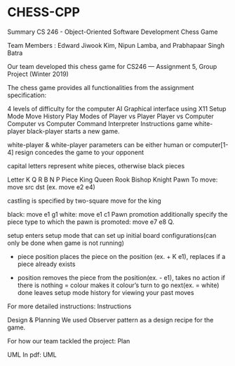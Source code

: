 # CHESS-CPP

Summary
CS 246 - Object-Oriented Software Development Chess Game

Team Members : Edward Jiwook Kim, Nipun Lamba, and Prabhapaar Singh Batra

Our team developed this chess game for CS246 — Assignment 5, Group Project (Winter 2019)

The chess game provides all functionalities from the assignment specification:

4 levels of difficulty for the computer AI
Graphical interface using X11
Setup Mode
Move History
Play Modes of
Player vs Player
Player vs Computer
Computer vs Computer
Command Interpreter Instructions
game white-player black-player starts a new game.

white-player & white-player parameters can be either human or computer[1-4]
resign concedes the game to your opponent

capital letters represent white pieces, otherwise black pieces

Letter	K	Q	R	B	N	P
Piece	King	Queen	Rook	Bishop	Knight	Pawn
To move: move src dst (ex. move e2 e4)

castling is specified by two-square move for the king

black: move e1 g1
white: move e1 c1
Pawn promotion additionally specify the piece type to which the pawn is promoted: move e7 e8 Q.

setup enters setup mode that can set up initial board configurations(can only be done when game is not running)

+ piece position places the piece on the position (ex. + K e1), replaces if a piece already exists
- position removes the piece from the position(ex. - e1), takes no action if there is nothing
= colour makes it colour’s turn to go next(ex. = white)
done leaves setup mode
history for viewing your past moves

For more detailed instructions: Instructions

Design & Planning
We used Observer pattern as a design recipe for the game.

For how our team tackled the project: Plan


UML In pdf: UML
